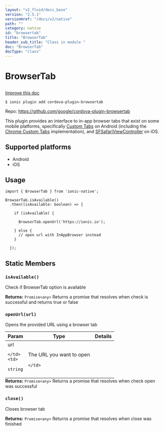 ```yaml
---
layout: "v2_fluid/docs_base"
version: "2.5.1"
versionHref: "/docs/v2/native"
path: ""
category: native
id: "browsertab"
title: "BrowserTab"
header_sub_title: "Class in module "
doc: "BrowserTab"
docType: "class"
---
```








<h1 class="api-title">
  
  BrowserTab
  

  

  </h1>

<a class="improve-v2-docs" href="http://github.com/driftyco/ionic-native/edit/master/src/plugins/browser-tab.ts#L0">
  Improve this doc
</a>



<!-- decorators -->





<pre><code>$ ionic plugin add cordova-plugin-browsertab</code></pre>
<p>Repo:
  <a href="https://github.com/google/cordova-plugin-browsertab">
    https://github.com/google/cordova-plugin-browsertab
  </a>
</p>

<!-- description -->

<p>This plugin provides an interface to in-app browser tabs that exist on some mobile platforms, specifically <a href="http://developer.android.com/tools/support-library/features.html#custom-tabs">Custom Tabs</a> on Android (including the <a href="https://developer.chrome.com/multidevice/android/customtabs">Chrome Custom Tabs</a> implementation), and <a href="https://developer.apple.com/library/ios/documentation/SafariServices/Reference/SFSafariViewController_Ref/">SFSafariViewController</a> on iOS.</p>


<!-- @platforms tag -->
<h2>Supported platforms</h2>

<ul>
  <li>Android</li><li>iOS</li>
</ul>

<!-- @platforms tag end -->


<!-- if doc.decorators -->

<!-- @usage tag -->

<h2>Usage</h2>

<pre><code>import { BrowserTab } from &#39;ionic-native&#39;;

BrowserTab.isAvailable()
  .then((isAvailable: boolean) =&gt; {

    if (isAvailable) {

      BrowserTab.openUrl(&#39;https://ionic.io&#39;);

    } else {
      // open url with InAppBrowser instead
    }

  });
</code></pre>




<!-- @property tags -->


<h2>Static Members</h2>

<div id="isAvailable"></div>
<h3><code>isAvailable()</code>
  
</h3>


Check if BrowserTab option is available






<div class="return-value" markdown="1">
  <i class="icon ion-arrow-return-left"></i>
  <b>Returns:</b> 
<code>Promise&lt;any&gt;</code> Returns a promise that resolves when check is successful and returns true or false
</div>



<div id="openUrl"></div>
<h3><code>openUrl(url)</code>
  
</h3>


Opens the provided URL using a browser tab


<table class="table param-table" style="margin:0;">
  <thead>
  <tr>
    <th>Param</th>
    <th>Type</th>
    <th>Details</th>
  </tr>
  </thead>
  <tbody>
  
  <tr>
    <td>
      url
      
      
    </td>
    <td>
      
<code>string</code>
    </td>
    <td>
      <p>The URL you want to open</p>

      
    </td>
  </tr>
  
  </tbody>
</table>





<div class="return-value" markdown="1">
  <i class="icon ion-arrow-return-left"></i>
  <b>Returns:</b> 
<code>Promise&lt;any&gt;</code> Returns a promise that resolves when check open was successful
</div>



<div id="close"></div>
<h3><code>close()</code>
  
</h3>


Closes browser tab






<div class="return-value" markdown="1">
  <i class="icon ion-arrow-return-left"></i>
  <b>Returns:</b> 
<code>Promise&lt;any&gt;</code> Returns a promise that resolves when close was finished
</div>




<!-- methods on the class -->



<!-- other classes -->

<!-- end other classes -->

<!-- interfaces -->

<!-- end interfaces -->

<!-- related link --><!-- end content block -->


<!-- end body block -->

